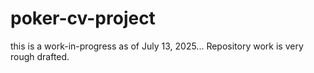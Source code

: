 # poker-cv-project

this is a work-in-progress as of July 13, 2025... 
Repository work is very rough drafted.

